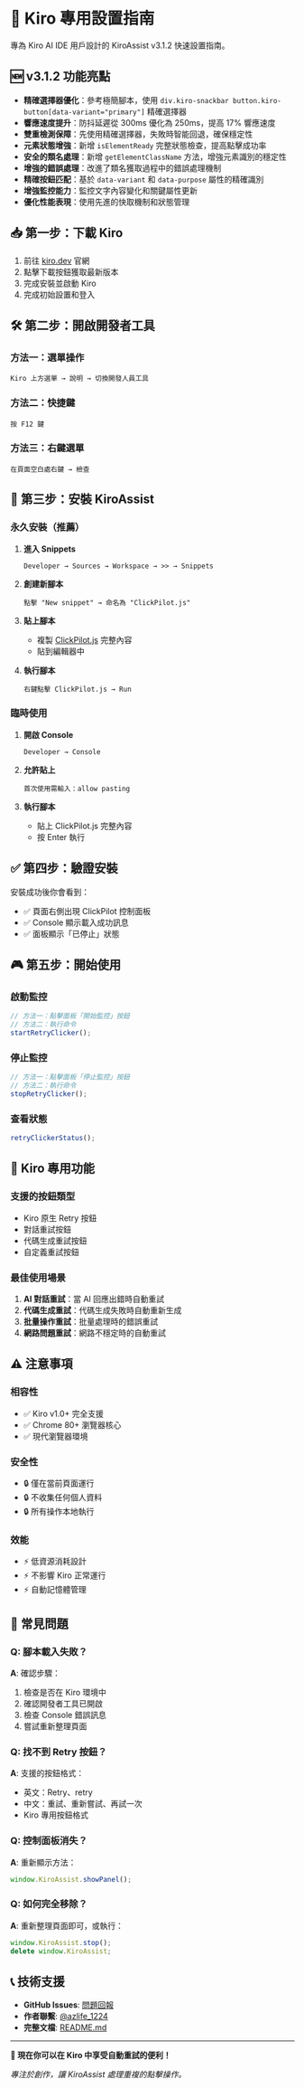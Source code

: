 # 🎯 Kiro 專用設置指南

專為 Kiro AI IDE 用戶設計的 KiroAssist v3.1.2 快速設置指南。

## 🆕 v3.1.2 功能亮點

- **精確選擇器優化**：參考極簡腳本，使用 `div.kiro-snackbar button.kiro-button[data-variant="primary"]` 精確選擇器
- **響應速度提升**：防抖延遲從 300ms 優化為 250ms，提高 17% 響應速度
- **雙重檢測保障**：先使用精確選擇器，失敗時智能回退，確保穩定性
- **元素狀態增強**：新增 `isElementReady` 完整狀態檢查，提高點擊成功率
- **安全的類名處理**：新增 `getElementClassName` 方法，增強元素識別的穩定性
- **增強的錯誤處理**：改進了類名獲取過程中的錯誤處理機制
- **精確按鈕匹配**：基於 `data-variant` 和 `data-purpose` 屬性的精確識別
- **增強監控能力**：監控文字內容變化和關鍵屬性更新
- **優化性能表現**：使用先進的快取機制和狀態管理

## 📥 第一步：下載 Kiro

1. 前往 [kiro.dev](https://kiro.dev/) 官網
2. 點擊下載按鈕獲取最新版本
3. 完成安裝並啟動 Kiro
4. 完成初始設置和登入

## 🛠️ 第二步：開啟開發者工具

### 方法一：選單操作
```
Kiro 上方選單 → 說明 → 切換開發人員工具
```

### 方法二：快捷鍵
```
按 F12 鍵
```

### 方法三：右鍵選單
```
在頁面空白處右鍵 → 檢查
```

## 🚀 第三步：安裝 KiroAssist

### 永久安裝（推薦）

1. **進入 Snippets**
   ```
   Developer → Sources → Workspace → >> → Snippets
   ```

2. **創建新腳本**
   ```
   點擊 "New snippet" → 命名為 "ClickPilot.js"
   ```

3. **貼上腳本**
   - 複製 [ClickPilot.js](../ClickPilot.js) 完整內容
   - 貼到編輯器中

4. **執行腳本**
   ```
   右鍵點擊 ClickPilot.js → Run
   ```

### 臨時使用

1. **開啟 Console**
   ```
   Developer → Console
   ```

2. **允許貼上**
   ```
   首次使用需輸入：allow pasting
   ```

3. **執行腳本**
   - 貼上 ClickPilot.js 完整內容
   - 按 Enter 執行

## ✅ 第四步：驗證安裝

安裝成功後你會看到：

- ✅ 頁面右側出現 ClickPilot 控制面板
- ✅ Console 顯示載入成功訊息
- ✅ 面板顯示「已停止」狀態

## 🎮 第五步：開始使用

### 啟動監控
```javascript
// 方法一：點擊面板「開始監控」按鈕
// 方法二：執行命令
startRetryClicker();
```

### 停止監控
```javascript
// 方法一：點擊面板「停止監控」按鈕
// 方法二：執行命令
stopRetryClicker();
```

### 查看狀態
```javascript
retryClickerStatus();
```

## 🎯 Kiro 專用功能

### 支援的按鈕類型
- Kiro 原生 Retry 按鈕
- 對話重試按鈕
- 代碼生成重試按鈕
- 自定義重試按鈕

### 最佳使用場景
1. **AI 對話重試**：當 AI 回應出錯時自動重試
2. **代碼生成重試**：代碼生成失敗時自動重新生成
3. **批量操作重試**：批量處理時的錯誤重試
4. **網路問題重試**：網路不穩定時的自動重試

## ⚠️ 注意事項

### 相容性
- ✅ Kiro v1.0+ 完全支援
- ✅ Chrome 80+ 瀏覽器核心
- ✅ 現代瀏覽器環境

### 安全性
- 🔒 僅在當前頁面運行
- 🔒 不收集任何個人資料
- 🔒 所有操作本地執行

### 效能
- ⚡ 低資源消耗設計
- ⚡ 不影響 Kiro 正常運行
- ⚡ 自動記憶體管理

## 🐛 常見問題

### Q: 腳本載入失敗？
**A**: 確認步驟：
1. 檢查是否在 Kiro 環境中
2. 確認開發者工具已開啟
3. 檢查 Console 錯誤訊息
4. 嘗試重新整理頁面

### Q: 找不到 Retry 按鈕？
**A**: 支援的按鈕格式：
- 英文：Retry、retry
- 中文：重試、重新嘗試、再試一次
- Kiro 專用按鈕格式

### Q: 控制面板消失？
**A**: 重新顯示方法：
```javascript
window.KiroAssist.showPanel();
```

### Q: 如何完全移除？
**A**: 重新整理頁面即可，或執行：
```javascript
window.KiroAssist.stop();
delete window.KiroAssist;
```

## 📞 技術支援

- **GitHub Issues**: [問題回報](https://github.com/s123104/KiroAssist/issues)
- **作者聯繫**: [@azlife_1224](https://www.threads.net/@azlife_1224)
- **完整文檔**: [README.md](../README.md)

---

**🎉 現在你可以在 Kiro 中享受自動重試的便利！**

*專注於創作，讓 KiroAssist 處理重複的點擊操作。*